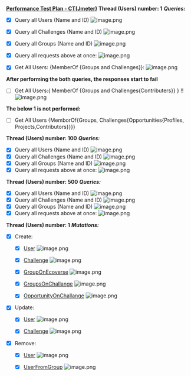 **[Performance Test Plan - CT(Jmeter)](https://app.zenhub.com/files/289632902/e4d25c80-5e17-4d6e-b3b5-b6b683038a99/download)**
**Thread (Users) number: 1**
**_Queries:_**

- [x] Query all Users (Name and ID)
      ![image.png](https://images.zenhubusercontent.com/5f5ff9fd50a1a94a1f25f32c/a3306ee5-c332-4e64-9abc-1a829bae9ae9)
- [x] Query all Challenges (Name and ID)
      ![image.png](https://images.zenhubusercontent.com/5f5ff9fd50a1a94a1f25f32c/b0ec8c1e-8c86-4d54-844c-7baca0774b68)
- [x] Query all Groups (Name and ID)
      ![image.png](https://images.zenhubusercontent.com/5f5ff9fd50a1a94a1f25f32c/e2e4627a-0dd7-4a6f-b7cf-7caefdeee05c)
- [x] Query all requests above at once:
      ![image.png](https://images.zenhubusercontent.com/5f5ff9fd50a1a94a1f25f32c/a4c80487-b055-4096-875c-a7b5fcf3b0f3)

- [x] Get All Users: {MemberOf {Groups and Challenges}}:
      ![image.png](https://images.zenhubusercontent.com/5f5ff9fd50a1a94a1f25f32c/3cd732d9-f921-43c8-bd36-e863311b3158)

**After performing the both queries, the responses start to fail**

- [ ] Get All Users:{ MemberOf {Groups and Challenges{Contributers}} } !!
      ![image.png](https://images.zenhubusercontent.com/5f5ff9fd50a1a94a1f25f32c/e0888521-b502-4088-9351-e7d374dcfab4)

**The below 1 is not performed:**

- [ ] Get All Users {MemborOf{Groups, Challenges{Opportunities{Profiles, Projects,Contributors}}}}

**Thread (Users) number: 100**
**_Queries:_**

- [x] Query all Users (Name and ID)
      ![image.png](https://images.zenhubusercontent.com/5f5ff9fd50a1a94a1f25f32c/e8aa89f8-c9ed-41b9-8c26-24ed0cd79c09)
- [x] Query all Challenges (Name and ID)
      ![image.png](https://images.zenhubusercontent.com/5f5ff9fd50a1a94a1f25f32c/5394ae12-28ff-44a8-b5be-39fb114cc2b3)
- [x] Query all Groups (Name and ID)
      ![image.png](https://images.zenhubusercontent.com/5f5ff9fd50a1a94a1f25f32c/73e64025-6908-483b-b5c2-a1decc4e5088)
- [x] Query all requests above at once:
      ![image.png](https://images.zenhubusercontent.com/5f5ff9fd50a1a94a1f25f32c/60c1f934-5a6c-4634-a11f-e6a62d90dfc5)

**Thread (Users) number: 500**
**_Queries:_**

- [x] Query all Users (Name and ID)
      ![image.png](https://images.zenhubusercontent.com/5f5ff9fd50a1a94a1f25f32c/62d05fdd-98ba-4da0-aac6-16a37ef925e8)
- [x] Query all Challenges (Name and ID)
      ![image.png](https://images.zenhubusercontent.com/5f5ff9fd50a1a94a1f25f32c/0564d846-fecd-4af6-a99b-1b9568d2d815)
- [x] Query all Groups (Name and ID)
      ![image.png](https://images.zenhubusercontent.com/5f5ff9fd50a1a94a1f25f32c/9d7e4c48-492c-4813-a43c-4e62d702c0d5)
- [x] Query all requests above at once:
      ![image.png](https://images.zenhubusercontent.com/5f5ff9fd50a1a94a1f25f32c/cfff16c1-b0d9-49dc-bc03-32538d86b46f)

**Thread (Users) number: 1**
**_Mutations:_**

- [x] Create:

  - [x] [User](https://github.com/cherrytwist/Server/blob/develop/graphql-samples/mutations/create/create-user)
        ![image.png](https://images.zenhubusercontent.com/5f5ff9fd50a1a94a1f25f32c/c6a0dca7-2320-4c36-914b-90691123a786)

  - [x] [Challenge](https://github.com/cherrytwist/Server/blob/develop/graphql-samples/mutations/create/create-challenge)
        ![image.png](https://images.zenhubusercontent.com/5f5ff9fd50a1a94a1f25f32c/1ef9c194-1406-4695-ac2e-7317b54133d6)

  - [x] [GroupOnEcoverse](https://github.com/cherrytwist/Server/blob/develop/graphql-samples/mutations/create/create-group-on-hub)
        ![image.png](https://images.zenhubusercontent.com/5f5ff9fd50a1a94a1f25f32c/7f8dfa0a-3e94-4574-8833-d308fadd1c5e)

  - [x] [GroupsOnChallange](https://github.com/cherrytwist/Server/blob/develop/graphql-samples/mutations/create/create-group-on-challenge)
        ![image.png](https://images.zenhubusercontent.com/5f5ff9fd50a1a94a1f25f32c/b3bc2ee9-6819-4f44-a903-c4e24e64f7dd)

  - [x] [OpportunityOnChallange](https://github.com/cherrytwist/Server/blob/develop/graphql-samples/mutations/create/create-opportunity-on-challenge)
        ![image.png](https://images.zenhubusercontent.com/5f5ff9fd50a1a94a1f25f32c/26d02ac9-03e5-44c1-98f7-a0c5a223051b)

- [x] Update:

  - [x] [User](https://github.com/cherrytwist/Server/blob/develop/graphql-samples/mutations/update/update-user)
        ![image.png](https://images.zenhubusercontent.com/5f5ff9fd50a1a94a1f25f32c/95b24d23-c4b4-4b83-97a5-dce76cc1d71d)

  - [x] [Challenge](https://github.com/cherrytwist/Server/blob/develop/graphql-samples/mutations/update/update-challenge)
        ![image.png](https://images.zenhubusercontent.com/5f5ff9fd50a1a94a1f25f32c/fc75d59a-339d-4668-8c23-9448b1082640)

- [x] Remove:

  - [x] [User](https://github.com/cherrytwist/Server/blob/develop/graphql-samples/mutations/update/remove-user)
        ![image.png](https://images.zenhubusercontent.com/5f5ff9fd50a1a94a1f25f32c/9f8d2718-8223-483e-bddf-79e41c28b150)

  - [x] [UserFromGroup](https://github.com/cherrytwist/Server/blob/develop/graphql-samples/mutations/update/remove-user-from-group)
        ![image.png](https://images.zenhubusercontent.com/5f5ff9fd50a1a94a1f25f32c/ef33fa39-931d-4c6a-b460-e3c8994281ca)
